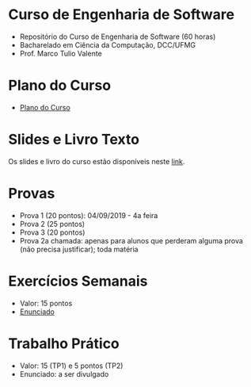 # Curso de Engenharia de Software

* Repositório do Curso de Engenharia de Software (60 horas)
* Bacharelado em Ciência da Computação, DCC/UFMG
* Prof. Marco Tulio Valente

# Plano do Curso

* [Plano do Curso](https://docs.google.com/presentation/d/13x7qf92piGYh9d8doLylFKq7NjiSw5k5mv-uN_QCrc4/edit?usp=sharing)

# Slides e Livro Texto

Os slides e livro do curso estão disponíveis neste [link](https://engsoftmoderna.info).

# Provas

* Prova 1 (20 pontos): 04/09/2019 - 4a feira
* Prova 2 (25 pontos)
* Prova 3 (20 pontos)
* Prova 2a chamada: apenas para alunos que perderam alguma prova (não precisa justificar); toda matéria

# Exercícios Semanais

* Valor: 15 pontos
* [Enunciado](https://docs.google.com/document/d/e/2PACX-1vSmmTPjAzOqW0vT-RPWO6NluNPIZIgfx9IoQZfQSMLB808FrRx6a6nGxW0XIbT4qTFGbk1wNivYHJNx/pub)

# Trabalho Prático

* Valor: 15 (TP1) e 5 pontos (TP2)
* Enunciado: a ser divulgado
